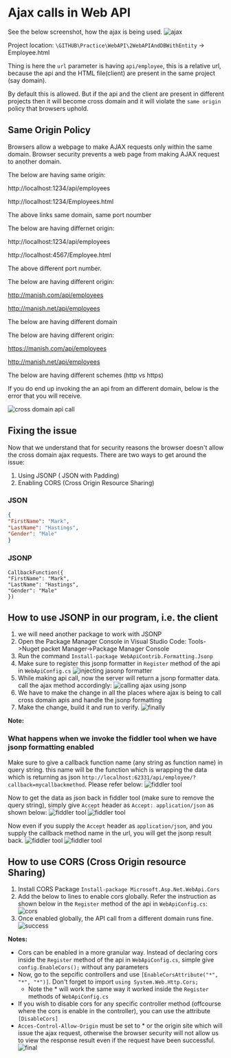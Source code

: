 # Ajax calls in Web API

See the below screenshot, how the ajax is being used.
![ajax](./images/2.PNG)

Project location: `\GITHUB\Practice\WebAPI\2WebAPIAndDBWithEntity` -> Employee.html

Thing is here the `url` parameter is having `api/employee`, this is a relative url, because the api and the HTML file(client) are present in the same project (say domain).

By default this is allowed. But if the api and the client are present in different projects then it will become cross domain and it will violate the `same origin` policy that browsers uphold.

## Same Origin Policy

Browsers allow a webpage to make AJAX requests only within the same domain. Browser security prevents a web page from making AJAX request to another domain.

The below are having same origin:

http://localhost:1234/api/employees

http://localhost:1234/Employees.html

The above links same domain, same port noumber

The below are having differnet origin:

http://localhost:1234/api/employees

http://localhost:4567/Employee.html

The above different port number.

The below are having different origin:

http://manish.com/api/employees

http://manish.net/api/employees

The below are having different domain

The below are having different origin:

https://manish.com/api/employees

http://manish.net/api/employees

The below are having different schemes (http vs https)

If you do end up invoking the an api from an different domain, below is the error that you will receive.

![cross domain api call](./images/1.PNG)

## Fixing the issue

Now that we understand that for security reasons the browser doesn't allow the cross domain ajax requests. There are two ways to get around the issue:

1. Using JSONP ( JSON with Padding)
2. Enabling CORS (Cross Origin Resource Sharing)

### JSON

```JSON
{
"FirstName": "Mark",
"LastName": "Hastings",
"Gender": "Male"
}

```

### JSONP

```JSONP
CallbackFunction({
"FirstName": "Mark",
"LastName": "Hastings",
"Gender": "Male"
})

```

## How to use JSONP in our program, i.e. the client

1. we will need another package to work with JSONP
2. Open the Package Manager Console in Visual Studio Code: Tools->Nuget packet Manager->Package Manager Console
3. Run the command `Install-package WebApiContrib.Formatting.Jsonp`
4. Make sure to register this jsonp formatter in `Register` method of the api in `WebApiConfig.cs`
   ![injecting jasonp formatter](./images/3.PNG)
5. While making api call, now the server will return a jsonp formatter data. call the ajax method accordingly:
   ![calling ajax using jsonp](./images/4.PNG)
6. We have to make the change in all the places where ajax is being to call cross domain apis and handle the jsonp formatting
7. Make the change, build it and run to verify.
   ![finally](./images/5.PNG)

**Note:**

### What happens when we invoke the fiddler tool when we have jsonp formatting enabled

Make sure to give a callback function name (any string as function name) in query string. this name will be the function which is wrapping the data which is returning as json `http://localhost:62331/api/employee/?callback=mycallbackmethod`. Please refer below:
![fiddler tool](./images/6.PNG)

Now to get the data as json back in fiddler tool (make sure to remove the query string), simply give `Accept` header as `Accept: application/json` as shown below:
![fiddler tool](./images/7.PNG)
![fiddler tool](./images/8.PNG)

Now even if you supply the `Accept` header as `application/json`, and you supply the callback method name in the url, you will get the jsonp result back.
![fiddler tool](./images/9.PNG)
![fiddler tool](./images/10.PNG)

## How to use CORS (Cross Origin resource Sharing)

1. Install CORS Package `Install-package Microsoft.Asp.Net.WebApi.Cors`
2. Add the below to lines to enable cors globally. Refer the instruction as shown below in the `Register` method of the api in `WebApiConfig.cs`:
   ![cors](./images/12.PNG)
3. Once enabled globally, the API call from a different domain runs fine.
   ![success](./images/11.PNG)

**Notes:**

- Cors can be enabled in a more granular way. Instead of declaring cors inside the `Register` method of the api in `WebApiConfig.cs`, simple give `config.EnableCors();` without any parameters
- Now, go to the sepcific controllers and use `[EnableCorsAttribute("*", "*", "*")]`. Don't forget to import `using System.Web.Http.Cors;`
  - Note the \* will work the same way it worked inside the `Register` methods of `WebApiConfig.cs`
- If you wish to disable cors for any specific controller method (offcourse where the cors is enable in the controller), you can use the attribute `[DisableCors]`
- `Acces-Control-Allow-Origin` must be set to \* or the origin site which will issue the ajax request, otherwise the browser security will not allow us to view the response result even if the request have been successful.
  ![final](./images/13.PNG)
